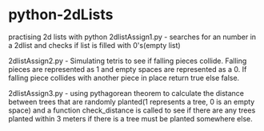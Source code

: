 # python-2dLists
practising 2d lists with python 
2dlistAssign1.py - searches for an number in a 2dlist and checks if list is filled with 0's(empty list)

2dlistAssign2.py - Simulating tetris to see if falling pieces collide. Falling pieces are represented as 1 and empty spaces are represented as a 0. If falling piece collides with another piece in place return true else false.

2dlistAssign3.py - using pythagorean theorem to calculate the distance between trees that are randomly planted(1 represents a tree, 0 is an empty space) and a function check_distance is called to see if there are any trees planted within 3 meters if there is a tree must be planted somewhere else.


